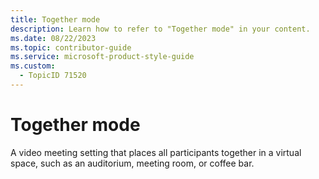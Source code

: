 ```yaml
---
title: Together mode
description: Learn how to refer to "Together mode" in your content.
ms.date: 08/22/2023
ms.topic: contributor-guide
ms.service: microsoft-product-style-guide
ms.custom:
  - TopicID 71520
---
```



# Together mode

A video meeting setting that places all participants together in a virtual space, such as an auditorium, meeting room, or coffee bar.

